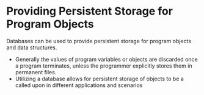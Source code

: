 # Providing Persistent Storage for Program Objects 

Databases can be used to provide persistent storage for program objects and data structures. 
  - Generally the values of program variables or objects are discarded once a program terminates, unless the programmer explicitly stores them in permanent files. 
  - Utilizing a database allows for persistent storage of objects to be a called upon in different applications and scenarios 
